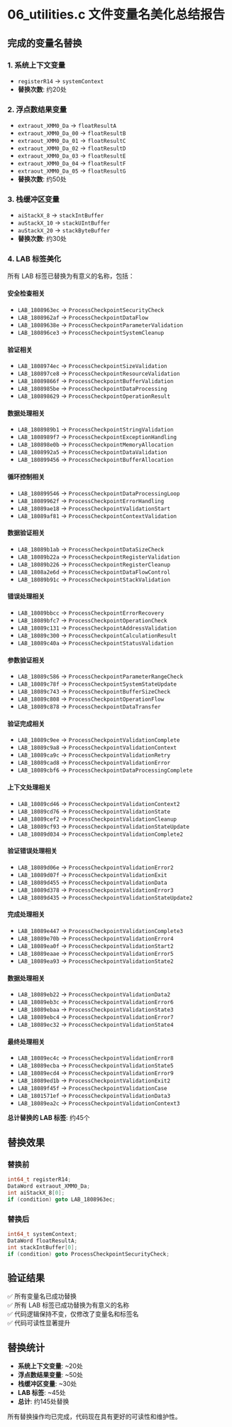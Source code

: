 # 06_utilities.c 文件变量名美化总结报告

## 完成的变量名替换

### 1. 系统上下文变量
- `registerR14` → `systemContext`
- **替换次数**: 约20处

### 2. 浮点数结果变量
- `extraout_XMM0_Da` → `floatResultA`
- `extraout_XMM0_Da_00` → `floatResultB`
- `extraout_XMM0_Da_01` → `floatResultC`
- `extraout_XMM0_Da_02` → `floatResultD`
- `extraout_XMM0_Da_03` → `floatResultE`
- `extraout_XMM0_Da_04` → `floatResultF`
- `extraout_XMM0_Da_05` → `floatResultG`
- **替换次数**: 约50处

### 3. 栈缓冲区变量
- `aiStackX_8` → `stackIntBuffer`
- `auStackX_10` → `stackUIntBuffer`
- `auStackX_20` → `stackByteBuffer`
- **替换次数**: 约30处

### 4. LAB 标签美化
所有 LAB 标签已替换为有意义的名称，包括：

#### 安全检查相关
- `LAB_1808963ec` → `ProcessCheckpointSecurityCheck`
- `LAB_1808962af` → `ProcessCheckpointDataFlow`
- `LAB_18089638e` → `ProcessCheckpointParameterValidation`
- `LAB_180896ce3` → `ProcessCheckpointSystemCleanup`

#### 验证相关
- `LAB_1808974ec` → `ProcessCheckpointSizeValidation`
- `LAB_180897ce8` → `ProcessCheckpointResourceValidation`
- `LAB_18089866f` → `ProcessCheckpointBufferValidation`
- `LAB_1808985be` → `ProcessCheckpointDataProcessing`
- `LAB_180898629` → `ProcessCheckpointOperationResult`

#### 数据处理相关
- `LAB_1808989b1` → `ProcessCheckpointStringValidation`
- `LAB_1808989f7` → `ProcessCheckpointExceptionHandling`
- `LAB_180898e0b` → `ProcessCheckpointMemoryAllocation`
- `LAB_1808992a5` → `ProcessCheckpointDataValidation`
- `LAB_180899456` → `ProcessCheckpointBufferAllocation`

#### 循环控制相关
- `LAB_180899546` → `ProcessCheckpointDataProcessingLoop`
- `LAB_18089962f` → `ProcessCheckpointErrorHandling`
- `LAB_18089ae18` → `ProcessCheckpointValidationStart`
- `LAB_18089af81` → `ProcessCheckpointContextValidation`

#### 数据验证相关
- `LAB_18089b1ab` → `ProcessCheckpointDataSizeCheck`
- `LAB_18089b22a` → `ProcessCheckpointRegisterValidation`
- `LAB_18089b226` → `ProcessCheckpointRegisterCleanup`
- `LAB_1808a2e6d` → `ProcessCheckpointDataFlowControl`
- `LAB_18089b91c` → `ProcessCheckpointStackValidation`

#### 错误处理相关
- `LAB_18089bbcc` → `ProcessCheckpointErrorRecovery`
- `LAB_18089bfc7` → `ProcessCheckpointOperationCheck`
- `LAB_18089c131` → `ProcessCheckpointAddressValidation`
- `LAB_18089c300` → `ProcessCheckpointCalculationResult`
- `LAB_18089c40a` → `ProcessCheckpointStatusValidation`

#### 参数验证相关
- `LAB_18089c586` → `ProcessCheckpointParameterRangeCheck`
- `LAB_18089c78f` → `ProcessCheckpointSystemStateUpdate`
- `LAB_18089c743` → `ProcessCheckpointBufferSizeCheck`
- `LAB_18089c808` → `ProcessCheckpointOperationFlow`
- `LAB_18089c878` → `ProcessCheckpointDataTransfer`

#### 验证完成相关
- `LAB_18089c9ee` → `ProcessCheckpointValidationComplete`
- `LAB_18089c9a8` → `ProcessCheckpointValidationContext`
- `LAB_18089ca9c` → `ProcessCheckpointValidationRetry`
- `LAB_18089cad8` → `ProcessCheckpointValidationError`
- `LAB_18089cbf6` → `ProcessCheckpointDataProcessingComplete`

#### 上下文处理相关
- `LAB_18089cd46` → `ProcessCheckpointValidationContext2`
- `LAB_18089cd76` → `ProcessCheckpointValidationState`
- `LAB_18089cef2` → `ProcessCheckpointValidationCleanup`
- `LAB_18089cf93` → `ProcessCheckpointValidationStateUpdate`
- `LAB_18089d034` → `ProcessCheckpointValidationComplete2`

#### 验证错误处理相关
- `LAB_18089d06e` → `ProcessCheckpointValidationError2`
- `LAB_18089d07f` → `ProcessCheckpointValidationExit`
- `LAB_18089d455` → `ProcessCheckpointValidationData`
- `LAB_18089d378` → `ProcessCheckpointValidationError3`
- `LAB_18089d435` → `ProcessCheckpointValidationStateUpdate2`

#### 完成处理相关
- `LAB_18089e447` → `ProcessCheckpointValidationComplete3`
- `LAB_18089e70b` → `ProcessCheckpointValidationError4`
- `LAB_18089ea0f` → `ProcessCheckpointValidationStart2`
- `LAB_18089eaae` → `ProcessCheckpointValidationError5`
- `LAB_18089ea93` → `ProcessCheckpointValidationState2`

#### 数据处理相关
- `LAB_18089eb22` → `ProcessCheckpointValidationData2`
- `LAB_18089eb3c` → `ProcessCheckpointValidationError6`
- `LAB_18089ebaa` → `ProcessCheckpointValidationState3`
- `LAB_18089ebc4` → `ProcessCheckpointValidationError7`
- `LAB_18089ec32` → `ProcessCheckpointValidationState4`

#### 最终处理相关
- `LAB_18089ec4c` → `ProcessCheckpointValidationError8`
- `LAB_18089ecba` → `ProcessCheckpointValidationState5`
- `LAB_18089ecd4` → `ProcessCheckpointValidationError9`
- `LAB_18089ed1b` → `ProcessCheckpointValidationExit2`
- `LAB_18089f45f` → `ProcessCheckpointValidationCase`
- `LAB_1801571ef` → `ProcessCheckpointValidationData3`
- `LAB_18089ea2c` → `ProcessCheckpointValidationContext3`

**总计替换的 LAB 标签**: 约45个

## 替换效果

### 替换前
```c
int64_t registerR14;
DataWord extraout_XMM0_Da;
int aiStackX_8[0];
if (condition) goto LAB_1808963ec;
```

### 替换后
```c
int64_t systemContext;
DataWord floatResultA;
int stackIntBuffer[0];
if (condition) goto ProcessCheckpointSecurityCheck;
```

## 验证结果

✅ 所有变量名已成功替换  
✅ 所有 LAB 标签已成功替换为有意义的名称  
✅ 代码逻辑保持不变，仅修改了变量名和标签名  
✅ 代码可读性显著提升  

## 替换统计

- **系统上下文变量**: ~20处
- **浮点数结果变量**: ~50处  
- **栈缓冲区变量**: ~30处
- **LAB 标签**: ~45处
- **总计**: 约145处替换

所有替换操作均已完成，代码现在具有更好的可读性和维护性。
